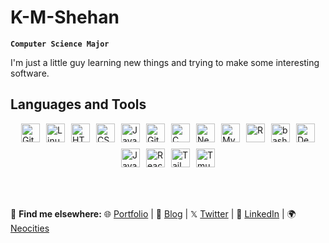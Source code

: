 # K-M-Shehan

**`Computer Science Major`**

I'm just a little guy learning new things and trying to make some interesting software.


## Languages and Tools
<div style="display: flex; justify-content: center; flex-wrap: wrap; gap: 10px;">
  <img alt="Git" width="30px" src="https://cdn.jsdelivr.net/gh/devicons/devicon/icons/git/git-original.svg" />
  <img alt="Linux" width="30px" src="https://cdn.jsdelivr.net/gh/devicons/devicon/icons/linux/linux-original.svg" />
  <img alt="HTML" width="30px" src="https://cdn.jsdelivr.net/gh/devicons/devicon/icons/html5/html5-plain.svg" />
  <img alt="CSS" width="30px" src="https://cdn.jsdelivr.net/gh/devicons/devicon/icons/css3/css3-plain.svg" />
  <img alt="JavaScript" width="30px" src="https://cdn.jsdelivr.net/gh/devicons/devicon/icons/javascript/javascript-plain.svg" />
  <img alt="GitHub" width="30px" src="https://cdn.jsdelivr.net/gh/devicons/devicon/icons/github/github-original.svg" />
  <img alt="C" width="30px" src="https://cdn.jsdelivr.net/gh/devicons/devicon@latest/icons/c/c-original.svg" />
  <img alt="Neovim" width="30px" src="https://cdn.jsdelivr.net/gh/devicons/devicon@latest/icons/neovim/neovim-original.svg" />
  <img alt="MySQL" width="30px" src="https://cdn.jsdelivr.net/gh/devicons/devicon@latest/icons/mysql/mysql-original.svg" />
  <img alt="R" width="30px" src="https://cdn.jsdelivr.net/gh/devicons/devicon@latest/icons/r/r-plain.svg" />
  <img alt="bash" width="30px" src="https://cdn.jsdelivr.net/gh/devicons/devicon@latest/icons/bash/bash-original.svg" />
  <img alt="Debian" width="30px" src="https://cdn.jsdelivr.net/gh/devicons/devicon@latest/icons/debian/debian-original.svg" />
  <img alt="Java" width="30px" src="https://cdn.jsdelivr.net/gh/devicons/devicon@latest/icons/java/java-original.svg" />
  <img alt="React" width="30px" src="https://cdn.jsdelivr.net/gh/devicons/devicon@latest/icons/react/react-original.svg" />
  <img alt="Tailwind" width="30px" src="https://cdn.jsdelivr.net/gh/devicons/devicon@latest/icons/tailwindcss/tailwindcss-original.svg" />
  <img alt="Tmux" width="30px" src="https://cdn.worldvectorlogo.com/logos/tmux.svg" />
</div>

<br>
<br>
<br>

🔗 **Find me elsewhere:**  🌐 [Portfolio](https://supremestrawhat.pages.dev) | 📜 [Blog](https://medium.com/@supremestrawhat) | 𝕏 [Twitter](https://x.com/supremestrawhat) | 💼 [LinkedIn](https://www.linkedin.com/in/miwesh-shehan/) | 🌍 [Neocities](https://supremestrawhat.neocities.org/)

                              
<!--
**K-M-Shehan/K-M-Shehan** is a ✨ _special_ ✨ repository because its `README.md` (this file) appears on your GitHub profile.

Here are some ideas to get you started:

- 🔭 I’m currently working on ...
- 🌱 I’m currently learning ...
- 👯 I’m looking to collaborate on ...
- 🤔 I’m looking for help with ...
- 💬 Ask me about ...
- 📫 How to reach me: ...
- 😄 Pronouns: ...
- ⚡ Fun fact: ...
-->
